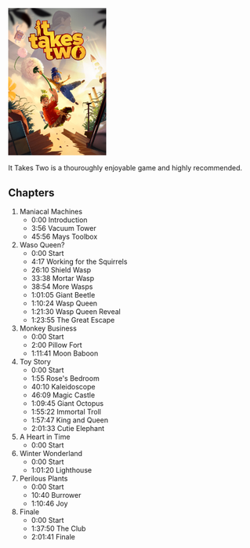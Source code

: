<img src="cover.jpg" width="200" />

It Takes Two is a thouroughly enjoyable game and highly recommended.

## Chapters
1. Maniacal Machines
    - 0:00 Introduction
    - 3:56 Vacuum Tower
    - 45:56 Mays Toolbox 
2. Waso Queen?
    - 0:00 Start
    - 4:17 Working for the Squirrels
    - 26:10 Shield Wasp
    - 33:38 Mortar Wasp
    - 38:54 More Wasps
    - 1:01:05 Giant Beetle
    - 1:10:24 Wasp Queen
    - 1:21:30 Wasp Queen Reveal
    - 1:23:55 The Great Escape
3. Monkey Business
    - 0:00 Start
    - 2:00 Pillow Fort
    - 1:11:41 Moon Baboon
4. Toy Story
    - 0:00 Start
    - 1:55 Rose's Bedroom
    - 40:10 Kaleidoscope
    - 46:09 Magic Castle
    - 1:09:45 Giant Octopus
    - 1:55:22 Immortal Troll
    - 1:57:47 King and Queen
    - 2:01:33 Cutie Elephant
5. A Heart in Time
    - 0:00 Start
6. Winter Wonderland
    - 0:00 Start
    - 1:01:20 Lighthouse
7. Perilous Plants
    - 0:00 Start
    - 10:40 Burrower
    - 1:10:46 Joy
8. Finale
    - 0:00 Start
    - 1:37:50 The Club
    - 2:01:41 Finale
